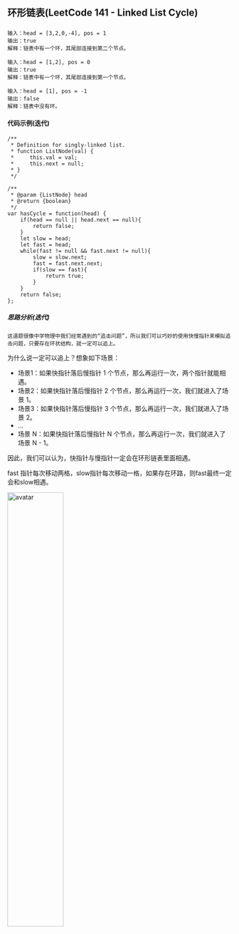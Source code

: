 ## 环形链表(LeetCode 141 - Linked List Cycle)

### 
```
输入：head = [3,2,0,-4], pos = 1
输出：true
解释：链表中有一个环，其尾部连接到第二个节点。
```

```
输入：head = [1,2], pos = 0
输出：true
解释：链表中有一个环，其尾部连接到第一个节点。
```

```
输入：head = [1], pos = -1
输出：false
解释：链表中没有环。
```

#### 代码示例(迭代)
```
/**
 * Definition for singly-linked list.
 * function ListNode(val) {
 *     this.val = val;
 *     this.next = null;
 * }
 */

/**
 * @param {ListNode} head
 * @return {boolean}
 */
var hasCycle = function(head) {
    if(head == null || head.next == null){
        return false;
    }
    let slow = head;
    let fast = head;
    while(fast != null && fast.next != null){
        slow = slow.next;
        fast = fast.next.next;
        if(slow == fast){
            return true;
        }
    }
    return false;
};
```

##### 思路分析(迭代)

```
这道题很像中学物理中我们经常遇到的“追击问题”，所以我们可以巧妙的使用快慢指针来模拟追击问题，只要存在环状结构，就一定可以追上。
```

为什么说一定可以追上？想象如下场景：

* 场景1：如果快指针落后慢指针 1 个节点，那么再运行一次，两个指针就能相遇。
* 场景2：如果快指针落后慢指针 2 个节点，那么再运行一次，我们就进入了场景 1。
* 场景3：如果快指针落后慢指针 3 个节点，那么再运行一次，我们就进入了场景 2。
* ...
* 场景 N：如果快指针落后慢指针 N 个节点，那么再运行一次，我们就进入了场景 N - 1。

因此，我们可以认为，快指针与慢指针一定会在环形链表里面相遇。

fast 指针每次移动两格，slow指针每次移动一格，如果存在环路，则fast最终一定会和slow相遇。

<img src="../../assets/linked-list/linked-list-6.png" alt="avatar" width="50%" height="50%">
